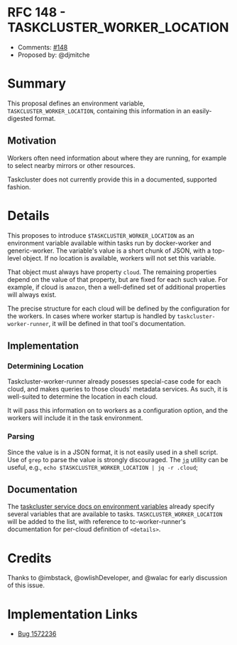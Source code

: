 # RFC 148 - TASKCLUSTER_WORKER_LOCATION
* Comments: [#148](https://api.github.com/repos/taskcluster/taskcluster-rfcs/issues/148)
* Proposed by: @djmitche

# Summary

This proposal defines an environment variable, `TASKCLUSTER_WORKER_LOCATION`, containing this information in an easily-digested format.

## Motivation

Workers often need information about where they are running, for example to select nearby mirrors or other resources.

Taskcluster does not currently provide this in a documented, supported fashion.

# Details

This proposes to introduce `$TASKCLUSTER_WORKER_LOCATION` as an environment variable available within tasks run by docker-worker and generic-worker.
The variable's value is a short chunk of JSON, with a top-level object.
If no location is available, workers will not set this variable.

That object must always have property `cloud`.
The remaining properties depend on the value of that property, but are fixed for each such value.
For example, if cloud is `amazon`, then a well-defined set of additional properties will always exist.

The precise structure for each cloud will be defined by the configuration for the workers.
In cases where worker startup is handled by `taskcluster-worker-runner`, it will be defined in that tool's documentation.

## Implementation

### Determining Location

Taskcluster-worker-runner already posesses special-case code for each cloud, and makes queries to those clouds' metadata services.
As such, it is well-suited to determine the location in each cloud.

It will pass this information on to workers as a configuration option, and the workers will include it in the task environment.

### Parsing

Since the value is in a JSON format, it is not easily used in a shell script.
Use of `grep` to parse the value is strongly discouraged.
The [`jq`](https://stedolan.github.io/jq/) utility can be useful, e.g., `echo $TASKCLUSTER_WORKER_LOCATION | jq -r .cloud`;

## Documentation

The [taskcluster service docs on environment variables](https://docs.taskcluster.net/docs/manual/design/env-vars) already specify several variables that are available to tasks.
`TASKCLUSTER_WORKER_LOCATION` will be added to the list, with reference to tc-worker-runner's documentation for per-cloud definition of `<details>`.

# Credits

Thanks to @imbstack, @owlishDeveloper, and @walac for early discussion of this issue.

# Implementation Links

* [Bug 1572236](https://bugzilla.mozilla.org/show_bug.cgi?id=1572236)
